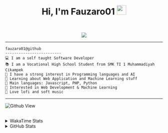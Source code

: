 <h1 align="center">
Hi, I'm Fauzaro01
  <img src="https://media.giphy.com/media/hvRJCLFzcasrR4ia7z/giphy.gif" width="30"></h1>
<br/>

<p align="center">
  <a href="https://github.com/DenverCoder1/readme-typing-svg">
    <img src="https://readme-typing-svg.herokuapp.com?lines=Chill%20and%20Coding;Full+Stack+Web+Developer;Student;Software%20Develover;Always%20learning%20new%20things&center=true&width=380&height=45">
  </a>
</p>

<hr>

```
fauzaro01@github
-------------------------
💻 I am a self taught Software Developer
📚 I am a Vocational High School Student from SMK TI 1 Muhammadiyah Cikampek
📝 I have a strong interest in Programming languages and AI
🌱 Learning about Web Application and Machine Learning stuff
🌟 Main languages: Javascript, PHP, Python
🚩 Interested in Web Development & Machine Learning
🎵 Love lofi and soft music 
```

<hr>

![Github View](https://komarev.com/ghpvc/?username=fauzaro01&style=flat-square)
<br><br>
<details>
  <summary>
     WakaTime Stats
  </summary>
  <br>
  <!--START_SECTION:waka-->

```txt
From: 10 September 2021 - To: 18 March 2025

Total Time: 786 hrs 35 mins

JavaScript          224 hrs 29 mins ███████░░░░░░░░░░░░░░░░░░   28.54 %
PHP                 157 hrs 46 mins █████░░░░░░░░░░░░░░░░░░░░   20.06 %
HTML                100 hrs 27 mins ███▒░░░░░░░░░░░░░░░░░░░░░   12.77 %
Blade Template      77 hrs 58 mins  ██▒░░░░░░░░░░░░░░░░░░░░░░   09.91 %
EJS                 56 hrs 49 mins  █▓░░░░░░░░░░░░░░░░░░░░░░░   07.22 %
Java                41 hrs 50 mins  █▒░░░░░░░░░░░░░░░░░░░░░░░   05.32 %
CSS                 32 hrs 25 mins  █░░░░░░░░░░░░░░░░░░░░░░░░   04.12 %
JSON                30 hrs 34 mins  █░░░░░░░░░░░░░░░░░░░░░░░░   03.89 %
Python              13 hrs 26 mins  ▒░░░░░░░░░░░░░░░░░░░░░░░░   01.71 %
Other               6 hrs 24 mins   ▒░░░░░░░░░░░░░░░░░░░░░░░░   00.81 %
```

<!--END_SECTION:waka-->
</details>
<details>
  <summary>
    GitHub Stats
  </summary>
  <br>
  <div align="center">
    <img src="https://github-readme-stats.vercel.app/api?username=Fauzaro01&show_icons=true&theme=algolia" alt="Fauzaro01's GitHub Stats" style="margin: 20px;" />
    <img src="https://github-readme-streak-stats.herokuapp.com/?user=Fauzaro01&theme=algolia" alt="Fauzaro01's GitHub Streak" style="margin: 20px;" />
  </div>

  <div align="center">
    <img src="https://github-readme-stats.vercel.app/api?username=Fauzaro01&show_icons=true&locale=en&count_private=true&hide_rank=true&custom_title=My%20GitHub%20Stats&disable_animations=true&theme=algolia" alt="Fauzaro01's Stars" style="margin: 20px;" />
    <img src="https://github-readme-stats.vercel.app/api/top-langs/?username=Fauzaro01&langs_count=8&theme=algolia&layout=compact" alt="Top Languages" style="margin: 20px;" />
  </div>
</details>
